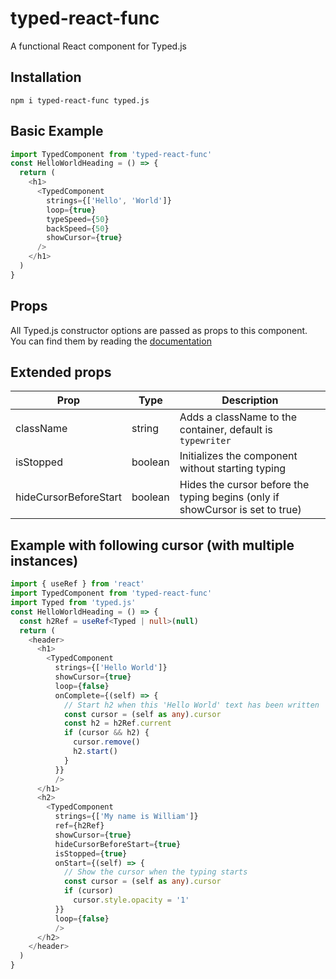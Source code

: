 # typed-react-func
A functional React component for Typed.js

## Installation

`npm i typed-react-func typed.js`

## Basic Example
```ts
import TypedComponent from 'typed-react-func'
const HelloWorldHeading = () => {
  return (
    <h1>
      <TypedComponent
        strings={['Hello', 'World']}
        loop={true}
        typeSpeed={50} 
        backSpeed={50}
        showCursor={true}
      />
    </h1>
  )
}
```
## Props

All Typed.js constructor options are passed as props to this component. You can find them by reading the 
<a href="http://mattboldt.github.io/typed.js/docs/" >documentation</a>

## Extended props
| Prop | Type | Description |
|---------|---------|---------|
| className  | string | Adds a className to the container, default is `typewriter`     |
| isStopped | boolean | Initializes the component without starting typing  |
| hideCursorBeforeStart | boolean | Hides the cursor before the typing begins (only if showCursor is set to true)      |

## Example with following cursor (with multiple instances)
```ts
import { useRef } from 'react'
import TypedComponent from 'typed-react-func'
import Typed from 'typed.js'
const HelloWorldHeading = () => {
  const h2Ref = useRef<Typed | null>(null)
  return (
    <header>
      <h1>
        <TypedComponent 
          strings={['Hello World']} 
          showCursor={true}
          loop={false}
          onComplete={(self) => { 
            // Start h2 when this 'Hello World' text has been written
            const cursor = (self as any).cursor
            const h2 = h2Ref.current
            if (cursor && h2) {
              cursor.remove()
              h2.start()
            }
          }}
          />
      </h1>
      <h2>
        <TypedComponent 
          strings={['My name is William']} 
          ref={h2Ref}
          showCursor={true}
          hideCursorBeforeStart={true}
          isStopped={true}
          onStart={(self) => { 
            // Show the cursor when the typing starts
            const cursor = (self as any).cursor
            if (cursor) 
              cursor.style.opacity = '1'
          }}
          loop={false} 
          />
      </h2>
    </header>
  )
}
```